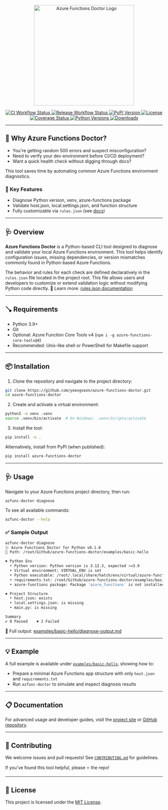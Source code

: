<p align="center">
  <img
    src="https://raw.githubusercontent.com/yeongseon/azure-functions-doctor-for-python/main/logo_assets/logo_full.png"
    alt="Azure Functions Doctor Logo"
    width="320"
  />
</p>

<p align="center">
  <!-- CI workflow status badge -->
  <a href="https://github.com/yeongseon/azure-functions-doctor-for-python/actions/workflows/ci.yml">
    <img
      src="https://github.com/yeongseon/azure-functions-doctor-for-python/actions/workflows/ci.yml/badge.svg"
      alt="CI Workflow Status"
    />
  </a>
  <!-- Release workflow status badge -->
  <a href="https://github.com/yeongseon/azure-functions-doctor-for-python/actions/workflows/release.yml">
    <img
      src="https://github.com/yeongseon/azure-functions-doctor-for-python/actions/workflows/release.yml/badge.svg"
      alt="Release Workflow Status"
    />
  </a>
  <!-- PyPI version badge -->
  <a href="https://pypi.org/project/azure-functions-doctor/">
    <img
      src="https://img.shields.io/pypi/v/azure-functions-doctor.svg"
      alt="PyPI Version"
    />
  </a>
  <!-- License badge -->
  <a href="LICENSE">
    <img
      src="https://img.shields.io/github/license/yeongseon/azure-functions-doctor-for-python.svg"
      alt="License"
    />
  </a>
  <!-- Coverage status badge (Coveralls) -->
  <a href="https://coveralls.io/github/yeongseon/azure-functions-doctor-for-python?branch=main">
    <img
      src="https://coveralls.io/repos/github/yeongseon/azure-functions-doctor-for-python/badge.svg?branch=main"
      alt="Coverage Status"
    />
  </a>
  <!-- Supported Python versions badge -->
  <a href="https://pypi.org/project/azure-functions-doctor/">
    <img
      src="https://img.shields.io/pypi/pyversions/azure-functions-doctor.svg"
      alt="Python Versions"
    />
  </a>
  <!-- Download count badge (Pepy) -->
  <a href="https://pepy.tech/project/azure-functions-doctor">
    <img
      src="https://pepy.tech/badge/azure-functions-doctor"
      alt="Downloads"
    />
  </a>
</p>

---

## 🤔 Why Azure Functions Doctor?

* You're getting random 500 errors and suspect misconfiguration?
* Need to verify your dev environment before CI/CD deployment?
* Want a quick health check without digging through docs?

This tool saves time by automating common Azure Functions environment diagnostics.

### 🚀 Key Features

* Diagnose Python version, venv, azure-functions package
* Validate host.json, local.settings.json, and function structure
* Fully customizable via `rules.json` (see [docs](https://yeongseon.github.io/azure-functions-doctor/rules/))

---

## 🩺 Overview

**Azure Functions Doctor** is a Python-based CLI tool designed to diagnose and validate your local Azure Functions environment.
This tool helps identify configuration issues, missing dependencies, or version mismatches commonly found in Python-based Azure Functions.

The behavior and rules for each check are defined declaratively in the `rules.json` file located in the project root. This file allows users and developers to customize or extend validation logic without modifying Python code directly.
📘 Learn more: [rules.json documentation](https://yeongseon.github.io/azure-functions-doctor/rules/)

---

## 🪠 Requirements

* Python 3.9+
* Git
* Optional: Azure Function Core Tools v4 (`npm i -g azure-functions-core-tools@4`)
* Recommended: Unix-like shell or PowerShell for Makefile support

---

## 📦 Installation

1. Clone the repository and navigate to the project directory:

```bash
git clone https://github.com/yeongseon/azure-functions-doctor.git
cd azure-functions-doctor
```

2. Create and activate a virtual environment:

```bash
python3 -m venv .venv
source .venv/bin/activate  # On Windows: .venv\Scripts\activate
```

3. Install the tool:

```bash
pip install -e .
```

Alternatively, install from PyPI (when published):

```bash
pip install azure-functions-doctor
```

---

## 🩺 Usage

Navigate to your Azure Functions project directory, then run:

```bash
azfunc-doctor diagnose
```

To see all available commands:

```bash
azfunc-doctor --help
```

### ✅ Sample Output

```bash
azfunc-doctor diagnose
🩺 Azure Functions Doctor for Python v0.1.0
📁 Path: /root/Github/azure-functions-doctor/examples/basic-hello

✖ Python Env
  • Python version: Python version is 3.12.3, expected >=3.9
  • Virtual environment: VIRTUAL_ENV is set
  • Python executable: /root/.local/share/hatch/env/virtual/azure-functions-doctor/.../bin/python exists
  • requirements.txt: /root/Github/azure-functions-doctor/examples/basic-hello/requirements.txt exists
  • azure-functions package: Package 'azure_functions' is not installed

✖ Project Structure
  • host.json: exists
  • local.settings.json: is missing
  • main.py: is missing

Summary
✔ 0 Passed    ✖ 2 Failed
```

📌 Full output: [examples/basic-hello/diagnose-output.md](examples/basic-hello/diagnose-output.md)

---

## 💡 Example

A full example is available under [`examples/basic-hello`](examples/basic-hello), showing how to:

* Prepare a minimal Azure Functions app structure with only `host.json` and `requirements.txt`
* Run `azfunc-doctor` to simulate and inspect diagnosis results

---

## 📋 Documentation

For advanced usage and developer guides, visit the [project site](https://yeongseon.github.io/azure-functions-doctor-for-python/) or [GitHub repository](https://github.com/yeongseon/azure-functions-doctor-for-python).

---

## 🤝 Contributing

We welcome issues and pull requests!
See [`CONTRIBUTING.md`](CONTRIBUTING.md) for guidelines.

If you’ve found this tool helpful, please ⭐ the repo!

---

## 📄 License

This project is licensed under the [MIT License](LICENSE).
